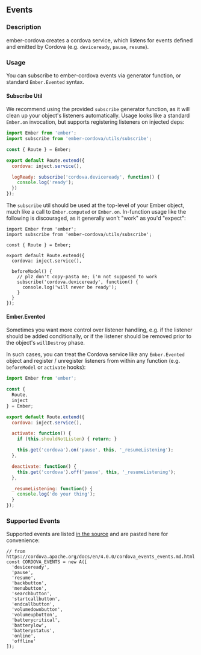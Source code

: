## Events

### Description

ember-cordova creates a cordova service, which listens for
events defined and emitted by Cordova (e.g. `deviceready`, `pause`, `resume`).

### Usage

You can subscribe to ember-cordova events via generator function, or standard
`Ember.Evented` syntax.

#### Subscribe Util
We recommend using the provided `subscribe` generator function, as it will
clean up your object's listeners automatically. Usage looks like a standard
`Ember.on` invocation, but supports registering listeners on injected deps:

```js
import Ember from 'ember';
import subscribe from 'ember-cordova/utils/subscribe';

const { Route } = Ember;

export default Route.extend({
  cordova: inject.service(),

  logReady: subscribe('cordova.deviceready', function() {
    console.log('ready');
  })
});
```

The `subscribe` util should be used at the top-level of your Ember object, much
like a call to `Ember.computed` or `Ember.on`. In-function usage like the
following is discouraged, as it generally won't "work" as you'd "expect":

```
import Ember from 'ember';
import subscribe from 'ember-cordova/utils/subscribe';

const { Route } = Ember;

export default Route.extend({
  cordova: inject.service(),

  beforeModel() {
    // plz don't copy-pasta me; i'm not supposed to work
    subscribe('cordova.deviceready', function() {
      console.log('will never be ready');
    }
  }
});
```

#### Ember.Evented
Sometimes you want more control over listener handling, e.g. if the listener
should be added conditionally, or if the listener should be removed prior to
the object's `willDestroy` phase.

In such cases, you can treat the Cordova service like any `Ember.Evented` object
and register / unregister listeners from within any function (e.g. `beforeModel`
or `activate` hooks):

```javascript
import Ember from 'ember';

const {
  Route,
  inject
} = Ember;

export default Route.extend({
  cordova: inject.service(),

  activate: function() {
    if (this.shouldNotListen) { return; }

    this.get('cordova').on('pause', this, '_resumeListening');
  },

  deactivate: function() {
    this.get('cordova').off('pause', this, '_resumeListening');
  },

  _resumeListening: function() {
    console.log('do your thing');
  }
});
```

### Supported Events

Supported events are listed [in the source](https://github.com/isleofcode/ember-cordova/blob/master/addon/services/cordova.js#L12-L29)
and are pasted here for convenience:

```
// from https://cordova.apache.org/docs/en/4.0.0/cordova_events_events.md.html
const CORDOVA_EVENTS = new A([
  'deviceready',
  'pause',
  'resume',
  'backbutton',
  'menubutton',
  'searchbutton',
  'startcallbutton',
  'endcallbutton',
  'volumedownbutton',
  'volumeupbutton',
  'batterycritical',
  'batterylow',
  'batterystatus',
  'online',
  'offline'
]);
```
